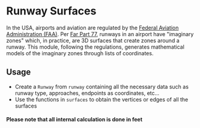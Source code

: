 # Runway Surfaces
In the USA, airports and aviation are regulated by the [Federal Aviation Administration (FAA)](https://www.faa.gov/). Per [Far Part 77](https://www.ecfr.gov/current/title-14/chapter-I/subchapter-E/part-77), runways in an airport have "imaginary zones" which, in practice, are 3D surfaces that create zones around a runway. This module, following the regulations, generates mathematical models of the imaginary zones through lists of coordinates.

## Usage
- Create a `Runway` from `runway` containing all the necessary data such as runway type, approaches, endpoints as coordinates, etc...
- Use the functions in `surfaces` to obtain the vertices or edges of all the surfaces

#### Please note that all internal calculation is done in feet